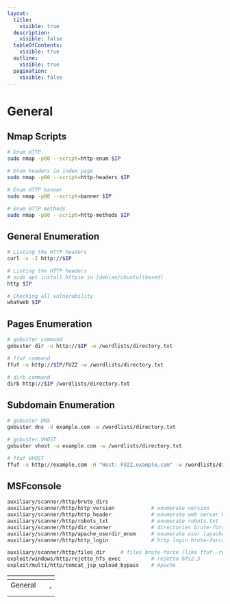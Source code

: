 ```yaml
---
layout:
  title:
    visible: true
  description:
    visible: false
  tableOfContents:
    visible: true
  outline:
    visible: true
  pagination:
    visible: false
---
```


# General

## Nmap Scripts

```bash
# Enum HTTP
sudo nmap -p80 --script=http-enum $IP

# Enum headers in index page
sudo nmap -p80 --script=http-headers $IP

# Enum HTTP banner
sudo nmap -p80 --script=banner $IP

# Enum HTTP methods
sudo nmap -p80 --script=http-methods $IP
```

## General Enumeration

```bash
# Listing the HTTP headers
curl -s -I http://$IP

# Listing the HTTP headers
# sudo apt install httpie in [debian/ubuntu](based)
http $IP

# Checking all vulnerability
whatweb $IP
```

## Pages Enumeration

```bash
# gobuster command
gobuster dir -u http://$IP -w /wordlists/directory.txt

# ffuf command
ffuf -u http://$IP/FUZZ -w /wordlists/directory.txt

# dirb command
dirb http://$IP /wordlists/directory.txt
```

## Subdomain Enumeration

```bash
# gobuster DNS
gobuster dns -d example.com -w /wordlists/directory.txt

# gobuster VHOST
gobuster vhost -u example.com -w /wordlists/directory.txt

# ffuf VHOST
ffuf -u http://example.com -H "Host: FUZZ.example.com" -w /wordlists/directory.txt
```

## MSFconsole

```bash
auxiliary/scanner/http/brute_dirs
auxiliary/scanner/http/http_version            # enumerate version
auxiliary/scanner/http/http_header             # enumerate web server header
auxiliary/scanner/http/robots_txt              # enumerate robots.txt
auxiliary/scanner/http/dir_scanner             # directories brute-force
auxiliary/scanner/http/apache_userdir_enum     # enumerate user (apache)
auxiliary/scanner/http/http_login              # http login brute-force

auxiliary/scanner/http/files_dir     # files brute-force (like ffuf -recursive)
exploit/windows/http/rejetto_hfs_exec          # rejetto hfs2.3
exploit/multi/http/tomcat_jsp_upload_bypass    # Apache
```

<table data-view="cards"><thead><tr><th></th><th></th><th data-hidden data-card-target data-type="content-ref"></th></tr></thead><tbody><tr><td>General</td><td></td><td><a href="./">.</a></td></tr><tr><td></td><td></td><td></td></tr><tr><td></td><td></td><td></td></tr></tbody></table>
